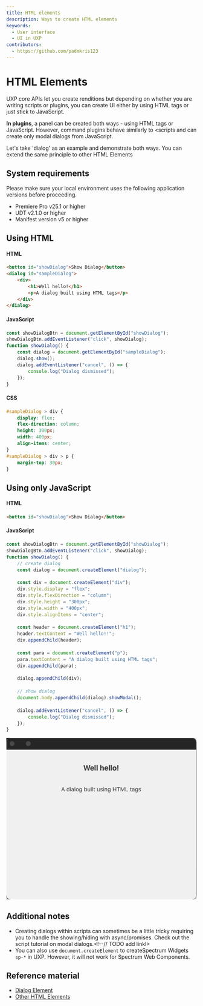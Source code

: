 ```yaml
---
title: HTML elements
description: Ways to create HTML elements
keywords:
  - User interface
  - UI in UXP
contributors:
  - https://github.com/padmkris123
---
```


# HTML Elements

UXP core APIs let you create renditions but depending on whether you are writing scripts or plugins, you can create UI either by using HTML tags or just stick to JavaScript.

<!--InlineAlert variant="info" slots="header, text1, text2"/-->

<!--Scripts and plugins-->

<!--**In scripts**, you only have the option to create UI from the `.idjs` script (JavaScript) file. Moreover, remember that scripts only allow you to create UI within a modal dialog.-->

**In plugins**, a panel can be created both ways - using HTML tags or JavaScript. However, command plugins behave similarly to <scripts and can create only modal dialogs from JavaScript.

Let's take 'dialog' as an example and demonstrate both ways. You can extend the same principle to other HTML Elements

## System requirements

Please make sure your local environment uses the following application versions before proceeding.

- Premiere Pro v25.1 or higher
- UDT v2.1.0 or higher
- Manifest version v5 or higher

## Using HTML

<!-- Provide a simple example using code snippets -->

<CodeBlock slots="heading, code" repeat="3" languages="HTML, JavaScript, CSS" />

#### HTML

```html
<button id="showDialog">Show Dialog</button>
<dialog id="sampleDialog">
    <div>
        <h1>Well hello!</h1>
        <p>A dialog built using HTML tags</p>
    </div>
</dialog>
```

#### JavaScript

```js
const showDialogBtn = document.getElementById("showDialog");
showDialogBtn.addEventListener("click", showDialog);
function showDialog() {
    const dialog = document.getElementById("sampleDialog");
    dialog.show();
    dialog.addEventListener("cancel", () => {
        console.log("Dialog dismissed");
    });
}
```

#### CSS

```css
#sampleDialog > div {
    display: flex;
    flex-direction: column;
    height: 300px;
    width: 400px;
    align-items: center;
}
#sampleDialog > div > p {
    margin-top: 30px;
}
```

## Using only JavaScript

<CodeBlock slots="heading, code" repeat="2" languages="HTML, JavaScript" />

#### HTML

```html
<button id="showDialog">Show Dialog</button>
```

#### JavaScript

```js
const showDialogBtn = document.getElementById("showDialog");
showDialogBtn.addEventListener("click", showDialog);
function showDialog() {
    // create dialog 
    const dialog = document.createElement("dialog");  
  
    const div = document.createElement("div");
    div.style.display = "flex";
    div.style.flexDirection = "column";
    div.style.height = "300px";
    div.style.width = "400px";
    div.style.alignItems = "center";
  
    const header = document.createElement("h1");
    header.textContent = "Well hello!!";
    div.appendChild(header);

    const para = document.createElement("p");
    para.textContent = "A dialog built using HTML tags";
    div.appendChild(para);
  
    dialog.appendChild(div);

    // show dialog
    document.body.appendChild(dialog).showModal();

    dialog.addEventListener("cancel", () => {
        console.log("Dialog dismissed");
    });
}
```

![Sample dialog](sample-dialog.png)

## Additional notes

- Creating dialogs within scripts can sometimes be a little tricky requiring you to handle the showing/hiding with async/promises. Check out the script tutorial on modal dialogs.<!--// TODO add linkI>
- You can also use `document.createElement` to createSpectrum Widgets `sp-*` in UXP. However, it will not work for Spectrum Web Components.

## Reference material

- [Dialog Element](../../../uxp-api/reference-js/Global%20Members/HTML%20Elements/HTMLDialogElement/)
- [Other HTML Elements](../../../uxp-api/reference-js/Global%20Members/HTML%20Elements/)
